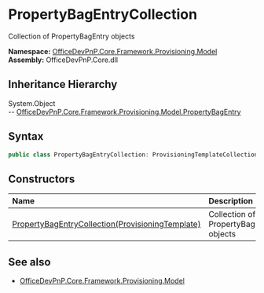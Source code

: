 # PropertyBagEntryCollection
Collection of PropertyBagEntry objects  

**Namespace:** [OfficeDevPnP.Core.Framework.Provisioning.Model](OfficeDevPnP.Core.Framework.Provisioning.Model.md)  
**Assembly:** OfficeDevPnP.Core.dll  
## Inheritance Hierarchy
System.Object  
--  [OfficeDevPnP.Core.Framework.Provisioning.Model.PropertyBagEntry](OfficeDevPnP.Core.Framework.Provisioning.Model.PropertyBagEntry.md)
## Syntax
```C#
public class PropertyBagEntryCollection: ProvisioningTemplateCollection<PropertyBagEntry>
```
## Constructors
|**Name**|**Description**|
|:-----|:-----|
| [PropertyBagEntryCollection(ProvisioningTemplate)](OfficeDevPnP.Core.Framework.Provisioning.Model.PropertyBagEntryCollection.ctor1.md) |  Collection of PropertyBagEntry objects 
## See also
- [OfficeDevPnP.Core.Framework.Provisioning.Model](OfficeDevPnP.Core.Framework.Provisioning.Model.md)
